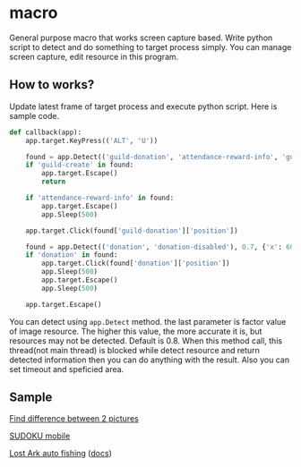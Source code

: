 # macro

General purpose macro that works screen capture based. Write python script to detect and do something to target process simply. You can manage screen capture, edit resource in this program.

## How to works?
Update latest frame of target process and execute python script. Here is sample code.
```python
def callback(app):
	app.target.KeyPress(('ALT', 'U'))

	found = app.Detect(('guild-donation', 'attendance-reward-info', 'guild-create'), 0.9)
	if 'guild-create' in found:
		app.target.Escape()
		return

	if 'attendance-reward-info' in found:
		app.target.Escape()
		app.Sleep(500)

	app.target.Click(found['guild-donation']['position'])

	found = app.Detect(('donation', 'donation-disabled'), 0.7, {'x': 600, 'y': 550, 'width': 180, 'height': 50})
	if 'donation' in found:
		app.target.Click(found['donation']['position'])
		app.Sleep(500)
		app.target.Escape()
		app.Sleep(500)

	app.target.Escape()
```

You can detect using ```app.Detect``` method. the last parameter is factor value of image resource. The higher this value, the more accurate it is, but resources may not be detected. Default is 0.8.
When this method call, this thread(not main thread) is blocked while detect resource and return detected information then you can do anything with the result. Also you can set timeout and speficied area.

## Sample

[Find difference between 2 pictures](https://youtu.be/8LgthrlfDYw)

[SUDOKU mobile](https://youtu.be/HhToEqJBmVU)

[Lost Ark auto fishing](https://youtu.be/Q3rxFIN1Uxs) 
 ([docs](https://blog.naver.com/boyism/221421048934))
